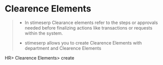 # Clearence Elements 
>- In stimeserp Clearance elements refer to the steps or approvals needed before finalizing actions like transactions or requests within the system.
>
>- stimeserp allows you to create Clearence Elements with department and Clearence Elements 

HR> Clearence Elements> create 
